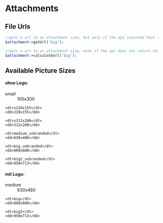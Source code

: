 Attachments
===========

File Urls
----------
```php
//gets a url to an attachment size, but only if the api returned that size
$attachment->getUrl('big');

//gets a url to an attachment size, even if the api does not return that size. BEWARE: this method cannot ensure that the url is a valid ressource
$attachment->calculateUrl('big');
```

Available Picture Sizes
-----------------------
#### ohne Logo:
<dl>
    <dt>small</dt>
    <dd>100x300</dd>

    <dt>s220x155</dt>
    <dd>220x155</dd>

    <dt>s312x208</dt>
    <dd>312x208</dd>

    <dt>medium_unbranded</dt>
    <dd>630x480</dd>

    <dt>big_unbranded</dt>
    <dd>800x600</dd>

    <dt>big2_unbranded</dt>
    <dd>950x713</dd>
</dl>

#### mit Logo:

<dl>
    <dt>medium</dt>
    <dd>630x480</dd>

    <dt>big</dt>
    <dd>800x600</dd>

    <dt>big2</dt>
    <dd>950x713</dd>
</dl>

